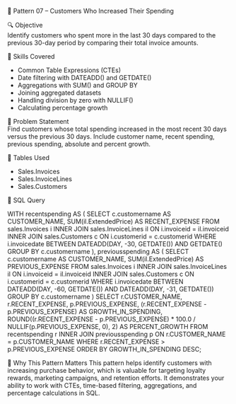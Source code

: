 📘 Pattern 07 – Customers Who Increased Their Spending

🔍 Objective  
Identify customers who spent more in the last 30 days compared to the previous 30-day period by comparing their total invoice amounts.

🧠 Skills Covered  
- Common Table Expressions (CTEs)  
- Date filtering with DATEADD() and GETDATE()  
- Aggregations with SUM() and GROUP BY  
- Joining aggregated datasets  
- Handling division by zero with NULLIF()  
- Calculating percentage growth

🧾 Problem Statement  
Find customers whose total spending increased in the most recent 30 days versus the previous 30 days. Include customer name, recent spending, previous spending, absolute and percent growth.

🧱 Tables Used  
- Sales.Invoices  
- Sales.InvoiceLines  
- Sales.Customers

🧮 SQL Query  

WITH recentspending AS (
    SELECT c.customername AS CUSTOMER_NAME, SUM(il.ExtendedPrice) AS RECENT_EXPENSE
    FROM sales.Invoices i
    INNER JOIN sales.InvoiceLines il ON i.invoiceid = il.invoiceid
    INNER JOIN sales.Customers c ON i.customerid = c.customerid
    WHERE i.invoicedate BETWEEN DATEADD(DAY, -30, GETDATE()) AND GETDATE()
    GROUP BY c.customername
), 
previousspending AS (
    SELECT c.customername AS CUSTOMER_NAME, SUM(il.ExtendedPrice) AS PREVIOUS_EXPENSE
    FROM sales.Invoices i
    INNER JOIN sales.InvoiceLines il ON i.invoiceid = il.invoiceid
    INNER JOIN sales.Customers c ON i.customerid = c.customerid
    WHERE i.invoicedate BETWEEN DATEADD(DAY, -60, GETDATE()) AND DATEADD(DAY, -31, GETDATE())
    GROUP BY c.customername
)
SELECT 
    r.CUSTOMER_NAME, 
    r.RECENT_EXPENSE, 
    p.PREVIOUS_EXPENSE, 
    (r.RECENT_EXPENSE - p.PREVIOUS_EXPENSE) AS GROWTH_IN_SPENDING, 
    ROUND((r.RECENT_EXPENSE - p.PREVIOUS_EXPENSE) * 100.0 / NULLIF(p.PREVIOUS_EXPENSE, 0), 2) AS PERCENT_GROWTH
FROM recentspending r
INNER JOIN previousspending p ON r.CUSTOMER_NAME = p.CUSTOMER_NAME
WHERE r.RECENT_EXPENSE > p.PREVIOUS_EXPENSE
ORDER BY GROWTH_IN_SPENDING DESC;

🎯 Why This Pattern Matters
This pattern helps identify customers with increasing purchase behavior, which is valuable for targeting loyalty rewards, marketing campaigns, and retention efforts. 
It demonstrates your ability to work with CTEs, time-based filtering, aggregations, and percentage calculations in SQL.
